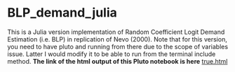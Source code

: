 # BLP_demand_julia
This is a Julia version implementation of Random Coefficient Logit Demand Estimation (i.e. BLP) in replication of Nevo (2000).
Note that for this version, you need to have pluto and running from there due to the scope of variables issue. 
Latter I would modify it to be able to run from the terminal include method.
**The link of the html output of this Pluto notebook is here**
[true.html](http://htmlpreview.github.com/?https://github.com/isaacgeng/BLP_demand_julia/blob/main/true.html)
